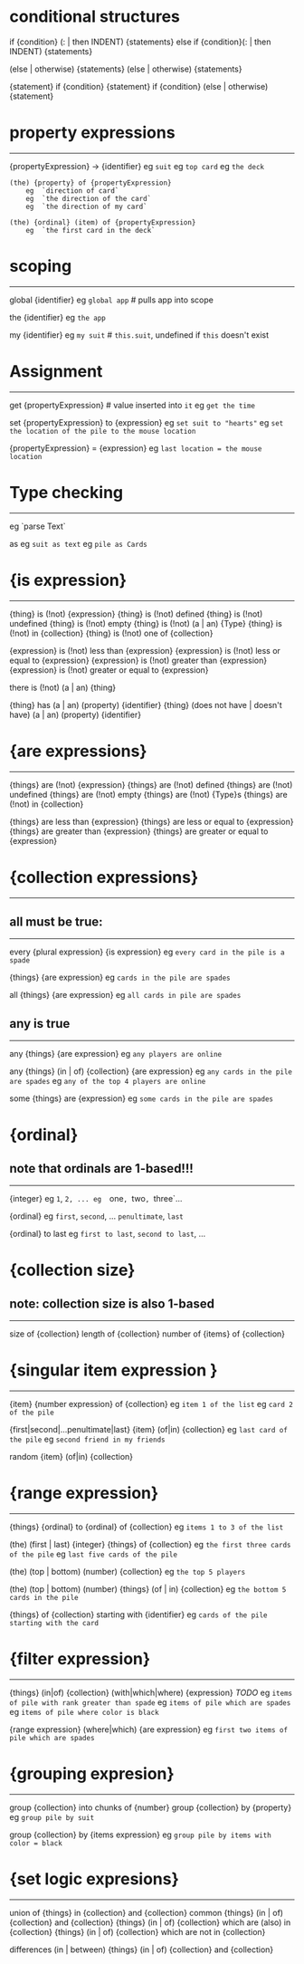 # conditional structures

if {condition} (: | then INDENT) {statements}
else if {condition}(: | then INDENT) {statements}

(else | otherwise) {statements}
(else | otherwise) {statements}

{statement} if {condition}
{statement} if {condition} (else | otherwise) {statement}




# property expressions
---------------------------
{propertyExpression} ->
	{identifier}
		eg	`suit`
		eg	`top card`
		eg	`the deck`

	(the) {property} of {propertyExpression}
		eg	`direction of card`
		eg	`the direction of the card`
		eg	`the direction of my card`

	(the) {ordinal} (item) of {propertyExpression}
		eg	`the first card in the deck`



# scoping
--------------
global {identifier}
	eg	`global app`			# pulls app into scope

the {identifier}
	eg	`the app`

my {identifier}
	eg	`my suit`			# `this.suit`, undefined if `this` doesn't exist



# Assignment
------------------
get {propertyExpression}	# value inserted into `it`
	eg	`get the time`

set {propertyExpression} to {expression}
	eg	`set suit to "hearts"`
	eg	`set the location of the pile to the mouse location`

{propertyExpression} = {expression}
	eg	`last location = the mouse location`




# Type checking
----------------
<Type>
	eg	`parse Text`

<identifier> as <Type>
	eg	`suit as text`
	eg	`pile as Cards`




# {is expression}
---------------------
{thing} is (!not) {expression}
{thing} is (!not) defined
{thing} is (!not) undefined
{thing} is (!not) empty
{thing} is (!not) (a | an) {Type}
{thing} is (!not) in {collection}
{thing} is (!not) one of {collection}

{expression} is (!not) less than {expression}
{expression} is (!not) less or equal to {expression}
{expression} is (!not) greater than {expression}
{expression} is (!not) greater or equal to {expression}

there is (!not) (a | an) {thing}

{thing} has (a | an) (property) {identifier}
{thing} (does not have | doesn't have) (a | an) (property) {identifier}


# {are expressions}
---------------------
{things} are (!not) {expression}
{things} are (!not) defined
{things} are (!not) undefined
{things} are (!not) empty
{things} are (!not) {Type}s
{things} are (!not) in {collection}

{things} are less than {expression}
{things} are less or equal to {expression}
{things} are greater than {expression}
{things} are greater or equal to {expression}



# {collection expressions}
--------------------------

## all must be true:
---------------------
every {plural expression} {is expression}
	eg	`every card in the pile is a spade`

{things} {are expression}
	eg	`cards in the pile are spades`

all {things} {are expression}
	eg	`all cards in pile are spades`



## any is true
---------------
any {things} {are expression}
	eg	`any players are online`

any {things} (in | of) {collection} {are expression}
	eg	`any cards in the pile are spades`
	eg	`any of the top 4 players are online`

some {things} are {expression}
	eg	`some cards in the pile are spades`





# {ordinal}
## note that ordinals are 1-based!!!
-------------------------------------
{integer}
	eg	`1`, `2, ...
	eg	`one`, `two`, `three`...

{ordinal}
	eg	`first`, `second`, ... `penultimate`, `last`

{ordinal} to last
	eg	`first to last`, `second to last`, ...




# {collection size}
## note: collection size is also 1-based
--------------------
size of {collection}
length of {collection}
number of {items} of {collection}


# {singular item expression }
------------------------------
{item} {number expression} of {collection}
	eg	`item 1 of the list`
	eg	`card 2 of the pile`

{first|second|...penultimate|last} {item} (of|in) {collection}
	eg	`last card of the pile`
	eg	`second friend in my friends`

random {item} (of|in) {collection}




# {range expression}
--------------------
{things} {ordinal} to {ordinal} of {collection}
	eg	`items 1 to 3 of the list`

(the) (first | last) {integer} {things} of {collection}
	eg	`the first three cards of the pile`
	eg	`last five cards of the pile`

(the) (top | bottom) (number) {collection}
	eg	`the top 5 players`

(the) (top | bottom) (number) {things} (of | in) {collection}
	eg	`the bottom 5 cards in the pile`

{things} of {collection} starting with {identifier}
	eg	`cards of the pile starting with the card`



# {filter expression}
-----------------------
{things} (in|of) {collection} (with|which|where) {expression}
*TODO*
	eg	`items of pile with rank greater than spade`
	eg	`items of pile which are spades`
	eg	`items of pile where color is black`

{range expression} (where|which) {are expression}
	eg	`first two items of pile which are spades`




# {grouping expresion}
-------------------------
group {collection} into chunks of {number}
group {collection} by {property}
	eg	`group pile by suit`

group {collection} by {items expression}
	eg	`group pile by items with color = black`


# {set logic expresions}
-------------------------
union of {things} in {collection} and {collection}
common {things} (in | of) {collection} and {collection}
{things} (in | of) {collection} which are (also) in {collection}
{things} (in | of) {collection} which are not in {collection}

differences (in | between) {things} (in | of) {collection} and {collection}

